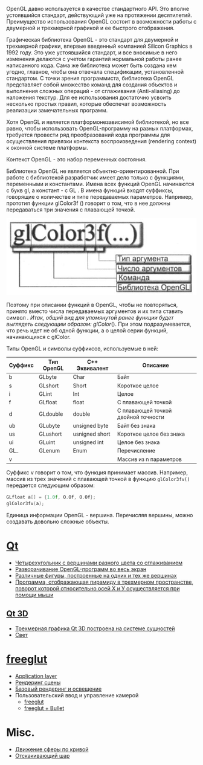 OpenGL давно используется в качестве стандартного API. Это вполне
устоявшийся стандарт, действующий уже на протяжении десятилетий.
Преимущество использования OpenGL состоит в возможности
работы с двумерной и трехмерной графикой и ее быстрого отображения.

Графическая библиотека OpeпGL - это стандарт для двумерной и трехмерной графики,
впервые введенный компанией Silicon Graphics в 1992 году. Это уже устоявшийся стандарт,
и все вносимые в него изменения делаются с учетом гарантий нормальной работы ранее
написанного кода. Сама же библиотека может быть создана кем угодно, главное, чтобы она
отвечала спецификации, установленной стандартом. С точки зрения программиста, библиотека
OpenGL представляет собой множество команд для создания объектов и выполнения
сложных операций - от сглаживания (Anti-aliasing) до наложения текстур. Для ее использования
достаточно усвоить несколько простых правил, которые обеспечат возможность
реализации замечательных программ.

Хотя OpenGL и является платформонезависимой библиотекой, но все равно, чтобы использовать
ОреnGL-программу на разных платформах, требуется провести ряд преобразований
кода программы для осуществления привязки контекста воспроизведения (rendering
context) к оконной системе платформы.

Контекст OpenGL - это набор переменных состояния.

Библиотека OpenGL не является объектно-ориентированной. При работе с библиотекой
разработчик имеет дело только с функциями, переменными и константами. Имена всех
функций OpenGL начинаются с букв gl, а констант - с GL . В имена функций входят суффиксы,
говорящие о количестве и типе передаваемых параметров. Например, прототип
функции glColorЗf () говорит о том, что в нее должны передаваться три значения с плавающей
точкой.

![Формат команд OpenGL](img/glColor3f.png)

Поэтому при описании функций в OpenGL, чтобы не повторяться,
принято вместо числа передаваемых аргументов и их типа ставить символ *. Итак, общий
вид для упомянутой ранее функции будет выглядеть следующим образом: glColor*().
При этом подразумевается, что речь идет не об одной функции, а о целой серии функций,
начинающихся с glColor.

Типы OpenGL и символы суффиксов, используемые в ней:

| Суффикс | Тип OpeпGL | С++ Эквивалент | Описание |
| ------- | ---------  | -------------- | - |
| b       | GLbyte     | Char           | Байт |
| s       | GLshort    | Short          | Короткое целое |
| i       | GLint      | Int            | Целое |
| f       | GLfloat    | float          | С плавающей точкой |
| d       | GLdouble   | double         | С плавающей точкой двойной точности |
| ub      | GLubyte    | unsigned byte  | Байт без знака |
| us      | GLushort   | usnigned short | Короткое целое без знака |
| ui      | GLuint     | unsigned int   | Целое без знака |
| GL_     | GLenum     | Enum           | Перечисление |
| v       |            |                | Массив из n параметров |

Суффикс v говорит о том, что функция принимает массив.
Например, массив из трех значений с плавающей точкой в функцию ```glColorЗfv()``` передается
следующим образом:

```cpp
GLfloat а[] = {1.0f, O.Of, O.Of};
glColorЗfv(a);
```

Единица информации OpenGL - вершина. Перечисляя вершины, можно создавать довольно
сложные объекты.

# [Qt](qt)

- [Четырехугольник с вершинами разного цвета со сглаживанием](qt/smooth-rect-vertex-color-qt)
- [Разворачивание ОреnGL-программ во весь экран](qt/full-screen-qt)
- [Различные фигуры, построенные на одних и тех же вершинах](qt/primitives-same-vx-qt)
- [Программа, отображающая пирамиду в трехмерном пространстве, поворот которой относительно осей Х и У осуществляется при помощи мыши](qt/pyramid-qt)

## [Qt 3D](qt/qt-3d)

- [Трехмерная графика Qt ЗD построена на системе сущностей](qt/qt-3d/scene)
- [Свет](qt/qt-3d/light)
# [freeglut](freeglut)

- [Application layer](freeglut/app-layer-freeglut)
- [Рендеринг сцены](freeglut/render-scene-freeglut)
- [Базовый рендеринг и освещение](freeglut/basic-render-n-light-freeglut)
- Пользовательский ввод и управление камерой
  - [freeglut](freeglut/usr-inp-n-cam-ctrl-freeglut)
  - [freeglut + Bullet](freeglut/usr-inp-n-cam-ctrl-freeglut-bullet)

# Misc.

- [Движение сферы по кривой](solid-sphere-animation)
- [Отскакивающий шар](bouncing-ball)
